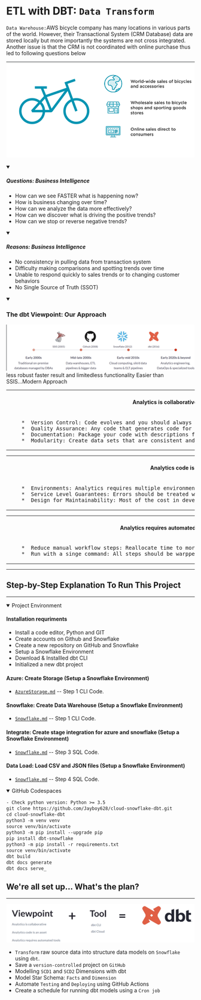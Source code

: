 
<!-- ABOUT THE PROJECT -->
# ETL with DBT:  `Data Transform`

`Data Warehouse:`AWS bicycle company has many locations in various parts of the world. However, their Transactional System (CRM Database) data are stored locally but more importantly the systems are not cross integrated. Another issue is that the CRM is not coordinated with online purchase thus led to following questions below

![header](images/logo.png)

<details open>
<summary>
    
##### Questions: Business Intelligence
    
</summary>
        
- How can we see FASTER what is happening now? 
- How is business changing over time? 
- How can we analyze the data more effectively? 
- How can we discover what is driving the positive trends? 
- How can we stop or reverse negative trends? 
 
</details>   

<details open>
<summary>
    
##### Reasons: Business Intelligence 
</summary>
    
- No consistency in pulling data from transaction system 
- Difficulty making comparisons and spotting trends over time  
- Unable to respond quickly to sales trends or to changing customer behaviors 
- No Single Source of Truth (SSOT)

</details>  

<details open>
<summary>

 ### The dbt Viewpoint: Our Approach 
 ![header](images/BriefHistory.png)
 <bold>less robust faster result and limitedless functionality Easier than SSIS...Modern Approach</bold>
</summary>    
<table>
<tr> 
    <th><h4>Analytics is collaborative</h5></th>
</tr>
<tr>
<td>  
<pre lang="js">
    *  Version Control: Code evolves and you should always know what changed, when.
    *  Quality Assurance: Any code that generates code for analysis should be reviewed and tested.
    *  Documentation: Package your code with descriptions for how it should be interpreted.
    *  Modularity: Create data sets that are consistent and can be easily updated as logic changes.
</pre>
</td>
</tr>
</table>

<table>
<tr> 
    <th><h4>Analytics code is an asset</h5></th>
</tr>
<tr>
<td>  
<pre lang="js">
    *  Environments: Analytics requires multiple environments.
    *  Service Level Guarantees: Errors should be treated with the same urgency as bugs in production software.
    *  Design for Maintainability: Most of the cost in development is in the maintenance phase.
</pre>
</td>
</tr>
</table>


<table>
<tr> 
    <th><h4>Analytics requires automated tools</h5></th>
</tr>
<tr>
<td>  
<pre lang="js">
    *  Reduce manual workflow steps: Reallocate time to more value-add engineering tasks.
    *  Run with a singe command: All steps should be warpped together and easily executed in order.
</pre>
</td>
</tr>
</table>
</details>   

***

## Step-by-Step Explanation To Run This Project
***

<details open>
<summary>Project Environment </summary>

#### Installation requriments

* Install a code editor, Python and GIT
* Create accounts on Github and Snowflake
* Create a new repository on GitHub and Snowflake
* Setup a Snowflake Environment
* Download & Installled dbt CLI
* Initialized a new dbt project
    
#### Azure: Create Storage (Setup a Snowflake Environment)
    
* [`AzureStorage.md`](Starter-Code/AzureStorage.md) -- Step 1  CLI Code.

#### Snowflake: Create Data Warehouse (Setup a Snowflake Environment)

* [`Snowflake.md`](Starter-Code/Snowflake.md) -- Step 1 CLI Code.

    
#### Integrate: Create stage integration for azure and snowflake (Setup a Snowflake Environment)
    
* [`Snowflake.md`](Starter-Code/Integration.sql) -- Step 3 SQL Code.

    
#### Data Load: Load CSV and JSON files  (Setup a Snowflake Environment)
* [`Snowflake.md`](Starter-Code/Load.sql) -- Step 4  SQL Code.

</details>

<details open>
<summary>GitHub Codespaces </summary>

```shell
- Check python version: Python >= 3.5
git clone https://github.com/Jayboy628/cloud-snowflake-dbt.git
cd cloud-snowflake-dbt
python3 -m venv venv
source venv/bin/activate
python3 -m pip install --upgrade pip
pip install dbt-snowflake
python3 -m pip install -r requirements.txt
source venv/bin/activate
dbt build
dbt docs generate
dbt docs serve_
```

</details>

<!-- GETTING STARTED -->
## We're all set up... What's the plan? 
***
![header](images/WhatsPlan.png)
* `Transform` raw source data into structure data models on `Snowflake` using `dbt`.
* Save a `version-controlled` project on `GitHub`
* Modelling `SCD1` and `SCD2` Dimensions with dbt
* Model Star Schema: `Facts` and `Dimension`
* Automate `Testing` and `Deploying` using GitHub Actions
* Create a schedule for running dbt models using a `Cron job`

